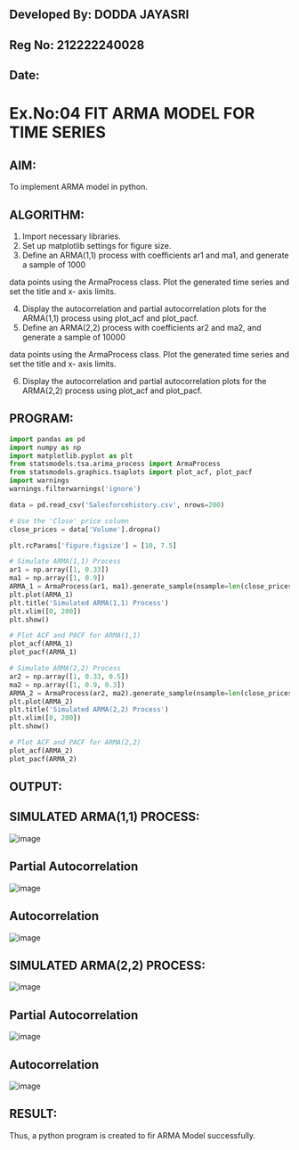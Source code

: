 ## Developed By: DODDA JAYASRI
## Reg No: 212222240028
## Date: 

# Ex.No:04   FIT ARMA MODEL FOR TIME SERIES

## AIM:
To implement ARMA model in python.

## ALGORITHM:
1. Import necessary libraries.
2. Set up matplotlib settings for figure size.
3. Define an ARMA(1,1) process with coefficients ar1 and ma1, and generate a sample of 1000

data points using the ArmaProcess class. Plot the generated time series and set the title and x-
axis limits.

4. Display the autocorrelation and partial autocorrelation plots for the ARMA(1,1) process using
plot_acf and plot_pacf.
5. Define an ARMA(2,2) process with coefficients ar2 and ma2, and generate a sample of 10000

data points using the ArmaProcess class. Plot the generated time series and set the title and x-
axis limits.

6. Display the autocorrelation and partial autocorrelation plots for the ARMA(2,2) process using
plot_acf and plot_pacf.


## PROGRAM:
```python
import pandas as pd
import numpy as np
import matplotlib.pyplot as plt
from statsmodels.tsa.arima_process import ArmaProcess
from statsmodels.graphics.tsaplots import plot_acf, plot_pacf
import warnings
warnings.filterwarnings('ignore')

data = pd.read_csv('Salesforcehistory.csv', nrows=200)

# Use the 'Close' price column
close_prices = data['Volume'].dropna()

plt.rcParams['figure.figsize'] = [10, 7.5]

# Simulate ARMA(1,1) Process
ar1 = np.array([1, 0.33])
ma1 = np.array([1, 0.9])
ARMA_1 = ArmaProcess(ar1, ma1).generate_sample(nsample=len(close_prices))
plt.plot(ARMA_1)
plt.title('Simulated ARMA(1,1) Process')
plt.xlim([0, 200])
plt.show()

# Plot ACF and PACF for ARMA(1,1)
plot_acf(ARMA_1)
plot_pacf(ARMA_1)

# Simulate ARMA(2,2) Process
ar2 = np.array([1, 0.33, 0.5])
ma2 = np.array([1, 0.9, 0.3])
ARMA_2 = ArmaProcess(ar2, ma2).generate_sample(nsample=len(close_prices) * 10)
plt.plot(ARMA_2)
plt.title('Simulated ARMA(2,2) Process')
plt.xlim([0, 200])
plt.show()

# Plot ACF and PACF for ARMA(2,2)
plot_acf(ARMA_2)
plot_pacf(ARMA_2)

```


## OUTPUT:
## SIMULATED ARMA(1,1) PROCESS:

![image](https://github.com/user-attachments/assets/0a816d27-efcf-4418-b8d9-44810630f349)


## Partial Autocorrelation

![image](https://github.com/user-attachments/assets/e0963e5d-5873-4d9b-a595-b64bd6124d51)

## Autocorrelation

![image](https://github.com/user-attachments/assets/606fb12a-615a-48dd-bdde-4aa02051e5bd)

## SIMULATED ARMA(2,2) PROCESS:

![image](https://github.com/user-attachments/assets/fca843e1-d8f1-488c-af5b-c682ed0b13f9)

## Partial Autocorrelation

![image](https://github.com/user-attachments/assets/64e227d1-371a-4083-8f25-f5e569889f1a)

## Autocorrelation

![image](https://github.com/user-attachments/assets/c11680cc-7337-403b-96ed-87ac6bf36486)



## RESULT:
Thus, a python program is created to fir ARMA Model successfully.
